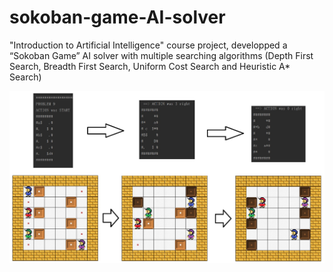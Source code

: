 # sokoban-game-AI-solver
"Introduction to Artificial Intelligence" course project, developped a “Sokoban Game” AI solver with multiple searching algorithms (Depth First Search, Breadth First Search, Uniform Cost Search and Heuristic A* Search)

<img src="img/demo.jpg">
